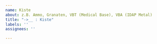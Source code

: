 ```yaml
---
name: Kiste
about: z.B. Ammo, Granaten, VBT (Medical Base), VBA (IDAP Metal)
title: "->__ : Kiste"
labels: ''
assignees: ''

---
```



